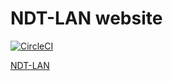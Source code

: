 # NDT-LAN website

[![CircleCI](https://circleci.com/gh/NDT-LAN/ndtlan/tree/master.svg?style=svg)](https://circleci.com/gh/NDT-LAN/ndtlan/tree/master)

[NDT-LAN](https://www.ndt-lan.no)
